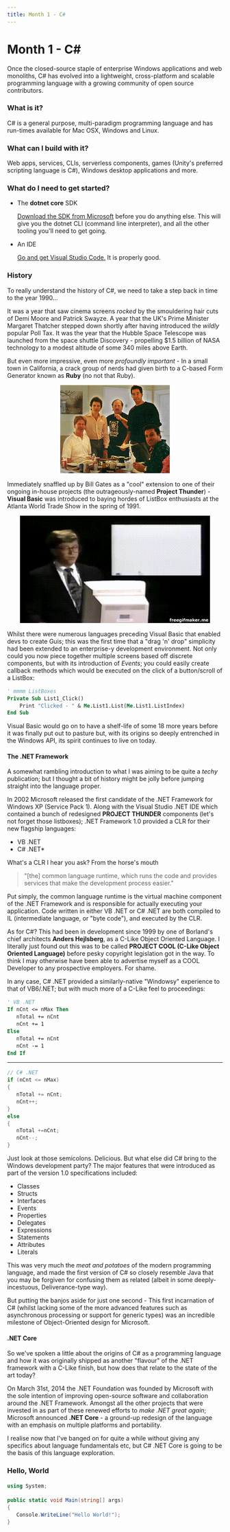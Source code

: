 ```yaml
---
title: Month 1 - C#
---
```


# Month 1 - C#
Once the closed-source staple of enterprise Windows applications and web monoliths, C# has evolved into a lightweight, cross-platform and scalable programming language with a growing community of open source contributors.

### What is it?
C# is a general purpose, multi-paradigm programming language and has run-times available for Mac OSX, Windows and Linux.

### What can I build with it?
Web apps, services, CLIs, serverless components, games (Unity's preferred scripting language is C#), Windows desktop applications and more.

### What do I need to get started?
- The __dotnet core__ SDK
   
  [Download the SDK from Microsoft](https://dotnet.microsoft.com/download) before you do anything else. This will give you the dotnet CLI (command line interpreter), and all the other tooling you'll need to get going.

- An IDE

  [Go and get Visual Studio Code.](https://code.visualstudio.com/) It is properly good.

### History
To really understand the history of C#, we need to take a step back in time to the year 1990...

It was a year that saw cinema screens _rocked_ by the smouldering hair cuts of Demi Moore and Patrick Swayze. A year that the UK's Prime Minister Margaret Thatcher stepped down shortly after having introduced the _wildly_ popular Poll Tax. It was the year that the Hubble Space Telescope was launched from the space shuttle Discovery - propelling $1.5 billion of NASA technology to a modest altitude of some 340 miles above Earth. 

But even more impressive, even more _profoundly important_ - In a small town in California, a crack group of nerds had given birth to a C-based Form Generator known as __Ruby__ (no not that Ruby).

<p align="center">
<img src="./img/ruby_team.gif" alt="Lock up your daughters">
</p>

Immediately snaffled up by Bill Gates as a "cool" extension to one of their ongoing in-house projects (the outrageously-named __Project Thunder__) - __Visual Basic__ was introduced to baying hordes of ListBox enthusiasts at the Atlanta World Trade Show in the spring of 1991.

<p align="center">
<img src="./img/bill.gif" alt="Needs more jpeg">
</p>

Whilst there were numerous languages preceding Visual Basic that enabled devs to create Guis; this was the first time that a "drag 'n' drop" simplicity had been extended to an enterprise-y development environment. Not only could you now piece together multiple screens based off discrete components, but with its introduction of _Events_; you could easily create callback methods which would be executed on the click of a button/scroll of a ListBox:

```vb
' mmmm ListBoxes
Private Sub List1_Click()
    Print "Clicked - " & Me.List1.List(Me.List1.ListIndex)
End Sub
```

Visual Basic would go on to have a shelf-life of some 18 more years before it was finally put out to pasture but, with its origins so deeply entrenched in the Windows API, its spirit continues to live on today.

#### The .NET Framework
A somewhat rambling introduction to what I was aiming to be quite a _techy_ publication; but I thought a bit of history might be jolly before jumping straight into the language proper.

In 2002 Microsoft released the first candidate of the .NET Framework for Windows XP (Service Pack 1). Along with the Visual Studio .NET IDE which contained a bunch of redesigned __PROJECT THUNDER__ components (let's not forget those listboxes); .NET Framework 1.0 provided a CLR for their new flagship languages:

- VB .NET
- C# .NET*

What's a CLR I hear you ask? From the horse's mouth

> "[the] common language runtime, which runs the code and provides services that make the development process easier."

Put simply, the common language runtime is the virtual machine component of the .NET Framework and is responsible for actually executing your application. Code written in either VB .NET or C# .NET are both compiled to IL (intermediate language, or "byte code"), and executed by the CLR.

As for C#? This had been in development since 1999 by one of Borland's chief architects __Anders Hejlsberg__, as a C-Like Object Oriented Language. I literally just found out this was to be called __PROJECT COOL (C-Like Object Oriented Language)__ before pesky copyright legislation got in the way. To think I may otherwise have been able to advertise myself as a COOL Developer to any prospective employers. For shame.

In any case, C# .NET provided a similarly-native "Windowsy" experience to that of VB6/.NET; but with much more of a C-Like feel to proceedings:

```vb
' VB .NET
If nCnt <= nMax Then 
   nTotal += nCnt  
   nCnt += 1       
Else
   nTotal += nCnt
   nCnt -= 1       
End If
```

---

```csharp
// C# .NET
if (nCnt <= nMax)
{
   nTotal += nCnt;
   nCnt++;
}
else
{
   nTotal +=nCnt;
   nCnt--;
}
```

Just look at those semicolons. Delicious. But what else did C# bring to the Windows development party? The major features that were introduced as part of the version 1.0 specifications included:

- Classes
- Structs
- Interfaces
- Events
- Properties
- Delegates
- Expressions
- Statements
- Attributes
- Literals

This was very much the _meat and potatoes_ of the modern programming language, and made the first version of C# so closely resemble Java that you may be forgiven for confusing them as related (albeit in some deeply-incestuous, Deliverance-type way).

But putting the banjos aside for just one second - This first incarnation of C# (whilst lacking some of the more advanced features such as asynchronous processing or support for generic types) was an incredible milestone of Object-Oriented design for Microsoft.

#### .NET Core
So we've spoken a little about the origins of C# as a programming language and how it was originally shipped as another "flavour" of the .NET framework with a C-Like finish, but how does that relate to the state of the art today?

On March 31st, 2014 the .NET Foundation was founded by Microsoft with the sole intention of improving open-source software and collaboration around the .NET Framework. Amongst all the other projects that were invested in as part of these renewed efforts to _make .NET great again_; Microsoft announced __.NET Core__ - a ground-up redesign of the language with an emphasis on multiple platforms and portability.

I realise now that I've banged on for quite a while without giving any specifics about language fundamentals etc, but C# .NET Core is going to be the basis of this language exploration.

### Hello, World
```csharp
using System;

public static void Main(string[] args)
{
   Console.WriteLine("Hello World!");
}
```